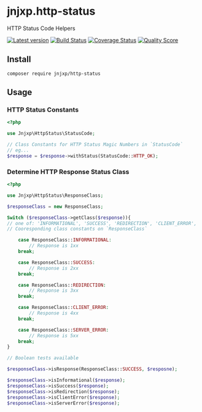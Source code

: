 # jnjxp.http-status
HTTP Status Code Helpers


[![Latest version][ico-version]][link-packagist]
[![Build Status][ico-travis]][link-travis]
[![Coverage Status][ico-scrutinizer]][link-scrutinizer]
[![Quality Score][ico-code-quality]][link-code-quality]

## Install
```
composer require jnjxp/http-status
```


## Usage

### HTTP Status Constants
```php
<?php

use Jnjxp\HttpStatus\StatusCode;

// Class Constants for HTTP Status Magic Numbers in `StatusCode`
// eg...
$response = $response->withStatus(StatusCode::HTTP_OK);
```

### Determine HTTP Response Status Class
```php
<?php

use Jnjxp\HttpStatus\ResponseClass;

$responseClass = new ResponseClass;

Switch ($responseClass->getClass($response)){
// one of: 'INFORMATIONAL', 'SUCCESS', 'REDIRECTION', 'CLIENT_ERROR', 'SERVER_ERROR'
// Cooresponding class constants on `ResponseClass`

    case ResponseClass::INFORMATIONAL:
        // Response is 1xx
    break;

    case ResponseClass::SUCCESS:
        // Response is 2xx
    break;

    case ResponseClass::REDIRECTION:
        // Response is 3xx
    break;

    case ResponseClass::CLIENT_ERROR:
        // Response is 4xx
    break;

    case ResponseClass::SERVER_ERROR:
        // Response is 5xx
    break;
}

// Boolean tests available

$responseClass->isResponse(ResponseClass::SUCCESS, $resposne);

$responseClass->isInformational($response);
$responseClass->isSuccess($response);
$responseClass->isRedirection($response);
$responseClass->isClientError($response);
$responseClass->isServerError($response);

```

[ico-version]: https://img.shields.io/packagist/v/jnjxp/http-status.svg?style=flat-square
[ico-travis]: https://img.shields.io/travis/jnjxp/jnjxp.http-status/develop.svg?style=flat-square
[ico-scrutinizer]: https://img.shields.io/scrutinizer/coverage/g/jnjxp/jnjxp.http-status.svg?style=flat-square
[ico-code-quality]: https://img.shields.io/scrutinizer/g/jnjxp/jnjxp.http-status.svg?style=flat-square

[link-packagist]: https://packagist.org/packages/jnjxp/http-status
[link-travis]: https://travis-ci.org/jnjxp/jnjxp.http-status
[link-scrutinizer]: https://scrutinizer-ci.com/g/jnjxp/jnjxp.http-status
[link-code-quality]: https://scrutinizer-ci.com/g/jnjxp/jnjxp.http-status
